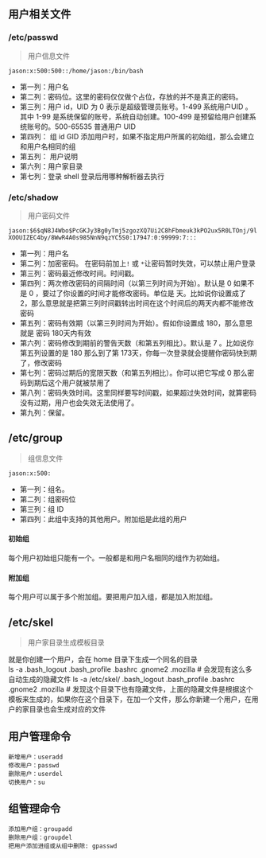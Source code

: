 ## 用户相关文件

### /etc/passwd

> 用户信息文件

`jason:x:500:500::/home/jason:/bin/bash`

- 第一列：用户名
- 第二列：密码位。这里的密码仅仅做个占位，存放的并不是真正的密码。
- 第三列：用户 id，UID 为 0 表示是超级管理员账号。1-499 系统用户UID 。其中 1-99 是系统保留的账号，系统自动创建。100-499 是预留给用户创建系统账号的。500-65535 普通用户 UID
- 第四列： 组 id GID 添加用户时，如果不指定用户所属的初始组，那么会建立和用户名相同的组
- 第五列： 用户说明
- 第六列：用户家目录
- 第七列：登录 shell 登录后用哪种解析器去执行

### /etc/shadow

> 用户密码文件

`jason:$6$qN8J4Wbo$PcGKJy3Bg0yTmj5zgozXQ7Ui2C8hFbmeuk3kPO2ux5R0LTOnj/9lXOOUIZEC4by/8WwR4A0s985NnN9qzYC5S0:17947:0:99999:7:::`

- 第一列：用户名
- 第二列：加密密码。 在密码前加上`!` 或 `*`让密码暂时失效，可以禁止用户登录
- 第三列：密码最近修改时间。时间戳。
- 第四列：两次修改密码的间隔时间（以第三列时间为开始）。默认是 0 如果不是 0 ，要过了你设置的时间才能修改密码。单位是 天。比如说你设置成了 2，那么意思就是把第三列时间戳转出时间在这个时间后的两天内都不能修改密码
- 第五列：密码有效期（以第三列时间为开始）。假如你设置成 180，那么意思就是 密码 180天内有效
- 第六列：密码修改到期前的警告天数（和第五列相比）。默认是 7 。比如说你第五列设置的是 180 那么到了第 173天，你每一次登录就会提醒你密码快到期了，修改密码
- 第七列：密码过期后的宽限天数（和第五列相比）。你可以把它写成 0 那么密码到期后这个用户就被禁用了
- 第八列：密码失效时间。这里同样要写时间戳，如果超过失效时间，就算密码没有过期，用户也会失效无法使用了。
- 第九列：保留。

## /etc/group

> 组信息文件

`jason:x:500:`

- 第一列：组名。
- 第二列：组密码位
- 第三列：组 ID
- 第四列：此组中支持的其他用户。附加组是此组的用户

#### 初始组

每个用户初始组只能有一个。一般都是和用户名相同的组作为初始组。

#### 附加组

每个用户可以属于多个附加组。要把用户加入组，都是加入附加组。

## /etc/skel

> 用户家目录生成模板目录

就是你创建一个用户，会在 home 目录下生成一个同名的目录  
ls -a .bash_logout .bash_profile .bashrc .gnome2 .mozilla # 会发现有这么多自动生成的隐藏文件 ls -a /etc/skel/ .bash_logout .bash_profile .bashrc .gnome2 .mozilla # 发现这个目录下也有隐藏文件，上面的隐藏文件是根据这个模板来生成的，如果你在这个目录下，在加一个文件，那么你新建一个用户，在用户的家目录也会生成对应的文件

## 用户管理命令

```
新增用户：useradd
修改用户：passwd 
删除用户：userdel
切换用户：su
```

## 组管理命令

```
添加用户组：groupadd
删除用户组：groupdel
把用户添加进组或从组中删除: gpasswd
```